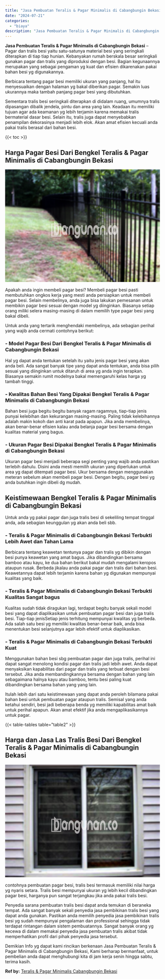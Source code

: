 ```yaml
---
title: "Jasa Pembuatan Teralis & Pagar Minimalis di Cabangbungin Bekasi"
date: "2024-07-21"
categories: 
  - "biaya"
description: "Jasa Pembuatan Teralis & Pagar Minimalis di Cabangbungin Bekasi. Demikian Info yg dapat kami rincikan berkenaan Jasa Pembuatan Teralis & Pagar Minimalis di C..."
---
```


**Jasa Pembuatan Teralis & Pagar Minimalis di Cabangbungin Bekasi** – Pagar dan tralis besi yaitu satu-satunya material besi yang seringkali diterapkan di tiap tiap hunian. Kebanyakan rumah berskala besar seringkali gunakan pagar dan tralis yang diproduksi dengan besi. Bagian kegunaannya merupakan yang sebagai pengaman yg kuat dan efisien dikarenakan pakai bahan besi yg digunakannya.

Berbicara tentang pagar besi memiliki ukuran yang panjang, hal itu menyesuaikan dengan halaman yg bakal diberikan pagar. Semakin luas ukurannya maka tambah panjang pagar besi yang dibutuhkan.

Sementara tralis besi seringkali diterapkan di didalam ruang, umumnya tralis dipasangan dibalik jendela, pintu dan area yang lain. Keadaan itu memiliki tujuan agar ada keamanan yg lebih terjamin karena memakai tralis bermaterial dasar besi. Selain itu, tralis juga dapat menyebabkan penampilan dekorasinya menjadi lebih elok. Akan amat efisien kecuali anda pakai tralis berasal dari bahan besi.

{{< toc >}}

## Harga Pagar Besi Dari Bengkel Teralis & Pagar Minimalis di Cabangbungin Bekasi

![Jasa Pembuatan Teralis & Pagar Minimalis di Cabangbungin Bekasi](/images/pagar-minimalis-murah-57.png)

Apakah anda ingin membeli pagar besi? Membeli pagar besi pasti membutuhkan ongkos kerja yang mesti anda persiapkan untuk membeli pagar besi. Selain membelinya, anda juga bisa lakukan pemesanan untuk membikin pagar besi sesuai dengan model yg diinginkan. Biasanya setiap orang miliki selera masing-masing di dalam memilih type pagar besi yang bakal dibeli.

Untuk anda yang tertarik menghendaki membelinya, ada sebagian perihal yang wajib anda cermati contohnya berikut:
### \- Model Pagar Besi Dari Bengkel Teralis & Pagar Minimalis di Cabangbungin Bekasi

Hal yg dapat anda tentukan setelah itu yaitu jenis pagar besi yang akan anda beli. Ada sangat banyak tipe yang dapat anda tentukan, anda bisa pilih sesuai yang diinginkan untuk ditaruh di area yg anda ingin terapkan. Biasanya semakin rumit modelnya bakal memengaruhi kelas harga yg tambah tinggi.

### \- Kwalitas Bahan Besi Yang Dipakai Bengkel Teralis & Pagar Minimalis di Cabangbungin Bekasi

Bahan besi juga begitu begitu banyak ragam ragamnya, tiap-tiap jenis punyai kelebihan dan kekurangan masing-masing. Paling tidak kelebihannya adalah makin kokoh dan anti karat pada apapun. Jika anda membelinya, akan benar-benar efisien kalau anda belanja pagar besi bersama dengan kualitas material yang bagus.

### \- Ukuran Pagar Besi Dipakai Bengkel Teralis & Pagar Minimalis di Cabangbungin Bekasi

Ukuran pagar besi menjadi beberapa segi penting yang wajib anda pastikan terlebih dahulu. Disini anda mesti memilih ukuran yang diperlukan untuk area yg dapat ditempati pagar besi. Ukur bersama dengan menggunakan meteran sebelum akan membeli pagar besi. Dengan begitu, pagar besi yg anda butuhkan ingin dibeli dg mudah.

## Keistimewaan Bengkel Teralis & Pagar Minimalis di Cabangbungin Bekasi

Untuk anda yg pakai pagar dan juga tralis besi di sekeliling tempat tinggal anda, ada sebagian keunggulan yg akan anda beli sbb.

### \- Teralis & Pagar Minimalis di Cabangbungin Bekasi Terbukti Lebih Awet dan Tahan Lama

Berbicara tentang keawetan tentunya pagar dan tralis yg dibikin dengan besi punya keawetan yang amat bagus. Jika dibandingkan bersama bamboo atau kayu, ke dua bahan berikut bakal mudah mengalami keropos ataupun rusak. Berbeda jikalau anda pakai pagar dan tralis dari bahan besi. Keawetannya dapat lebih terjamin karena bahan yg digunakan mempunyai kualitas yang baik.

### \- Teralis & Pagar Minimalis di Cabangbungin Bekasi Terbukti Kualitas Sangat bagus

Kualitas sudah tidak diragukan lagi, terdapat begitu banyak sekali model besi yang dapat diaplikasikan untuk pembuatan pagar besi dan juga tralis besi. Tiap-tiap jenisSetiap jenis terhitung mempunyai kwalitas yg berbeda. Ada salah satu besi yg memiliki kwalitas benar-benar baik, anda bisa menentukan besi selanjutnya agar lebih efektif untuk diaplikasikan.

### \- Teralis & Pagar Minimalis di Cabangbungin Bekasi Terbukti Kuat

Menggunakan bahan besi sbg pembuatan pagar dan juga tralis, perihal ini dapat sangat menolong kondisi pagar dan tralis jadi lebih awet. Anda dapat menyaksikan kapabilitas dari pagar dan tralis yang terbuat dengan besi tersebut. Jika anda membandingkannya bersama dengan bahan yang lain sebagaimana halnya kayu atau bamboo, tentu besi paling kuat dibandingkan bersama bahan yang yang lain.

Itulah lebih dari satu keistimewaan yang dapat anda peroleh bilamana pakai bahan besi untuk pembuatan pagar ataupun tralis. Semisal yang anda ketahui sendiri, besi jadi beberapa benda yg memiliki kapabilitas amat baik untuk perihal apapun. Akan amat efektif jika anda mengaplikasikannya untuk pagar.

{{< table-tables table="table2" >}}

## Harga dan Jasa Las Tralis Besi Dari Bengkel Teralis & Pagar Minimalis di Cabangbungin Bekasi

![Jasa Pembuatan Teralis & Pagar Minimalis di Cabangbungin Bekasi](/images/teralis-minimalis-murah-20.png)

contohnya pembuatan pagar besi, tralis besi termasuk memiliki nilai harga yg nyaris setara. Tralis besi mempunyai ukuran yg lebih kecil dibandingkan pagar besi, harganya pun sangat terjangkau jika anda pakai tralis besi.

Penyedia sarana pembuatan tralis besi dapat anda temukan di beraneka tempat. Ada sangat banyak sekali penyedia jasa pembikinan tralis besi yang dapat anda gunakan. Pastikan anda memilih penyedia jasa pembikinan tralis besi yg sudah mempunyai pengalaman dan professional sehingga tidak terdapat rintangan dalam sistem pembuatannya. Sangat banyak orang yg kecewa di dalam memakai penyedia jasa pembuatan tralis akibat tidak memperhatikan profil dari pihak penyedia jasa tersebut.

Demikian Info yg dapat kami rincikan berkenaan Jasa Pembuatan Teralis & Pagar Minimalis di Cabangbungin Bekasi, Kami berharap bermanfaat, untuk pembelian anda dapat menghubungi kita di jam kerja senin hingga sabtu, terima kasih.

**Ref by:** [Teralis & Pagar Minimalis Cabangbungin Bekasi](https://id.wikipedia.org/wiki/Teralis)
